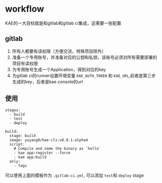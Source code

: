 # workflow
KAE的一大目标就是和gitlab和gitlab ci集成，这需要一些配置

## gitlab
1. 所有人都要有读权限（方便交流，特殊项目除外）
2. 准备一个专用账号，并准备对应的公钥和私钥，该账号必须对所有需要部署的项目有读权限
3. 为专用账号生成一个Application，得到对应的key
4. 为gitlab ci的runner设置环境变量 `KAE_AUTH_TOKEN` 和 `KAE_URL`,前者是第三步生成的key，后者是kae console的url

## 使用

    stages:
      - build
      - test
      - deploy

    build:
      stage: build
      image: yuyang0/kae-cli:v0.0.1-alpha4
      script:
        # Compile and name the binary as `hello`
        - kae app:register --force
        - kae app:build
      only:
        - tags

可以使用上面的模板作为 `.gitlab-ci.yml`, 可以添加 `test`和 `deploy` stage
